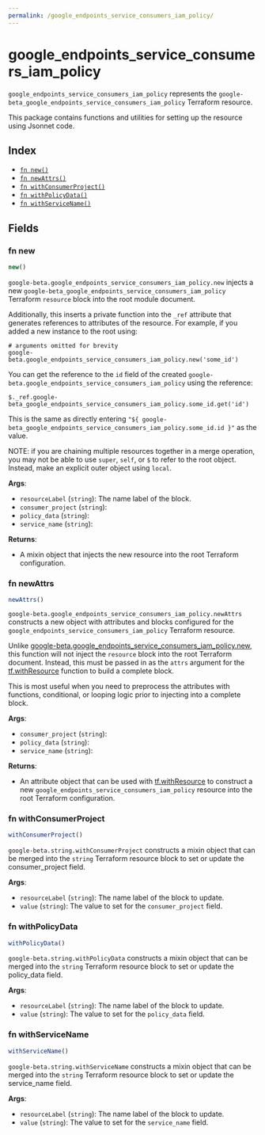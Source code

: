 ```yaml
---
permalink: /google_endpoints_service_consumers_iam_policy/
---
```


# google_endpoints_service_consumers_iam_policy

`google_endpoints_service_consumers_iam_policy` represents the `google-beta_google_endpoints_service_consumers_iam_policy` Terraform resource.



This package contains functions and utilities for setting up the resource using Jsonnet code.


## Index

* [`fn new()`](#fn-new)
* [`fn newAttrs()`](#fn-newattrs)
* [`fn withConsumerProject()`](#fn-withconsumerproject)
* [`fn withPolicyData()`](#fn-withpolicydata)
* [`fn withServiceName()`](#fn-withservicename)

## Fields

### fn new

```ts
new()
```


`google-beta.google_endpoints_service_consumers_iam_policy.new` injects a new `google-beta_google_endpoints_service_consumers_iam_policy` Terraform `resource`
block into the root module document.

Additionally, this inserts a private function into the `_ref` attribute that generates references to attributes of the
resource. For example, if you added a new instance to the root using:

    # arguments omitted for brevity
    google-beta.google_endpoints_service_consumers_iam_policy.new('some_id')

You can get the reference to the `id` field of the created `google-beta.google_endpoints_service_consumers_iam_policy` using the reference:

    $._ref.google-beta_google_endpoints_service_consumers_iam_policy.some_id.get('id')

This is the same as directly entering `"${ google-beta_google_endpoints_service_consumers_iam_policy.some_id.id }"` as the value.

NOTE: if you are chaining multiple resources together in a merge operation, you may not be able to use `super`, `self`,
or `$` to refer to the root object. Instead, make an explicit outer object using `local`.

**Args**:
  - `resourceLabel` (`string`): The name label of the block.
  - `consumer_project` (`string`): 
  - `policy_data` (`string`): 
  - `service_name` (`string`): 

**Returns**:
- A mixin object that injects the new resource into the root Terraform configuration.


### fn newAttrs

```ts
newAttrs()
```


`google-beta.google_endpoints_service_consumers_iam_policy.newAttrs` constructs a new object with attributes and blocks configured for the `google_endpoints_service_consumers_iam_policy`
Terraform resource.

Unlike [google-beta.google_endpoints_service_consumers_iam_policy.new](#fn-googleendpointsserviceconsumersiampolicynew), this function will not inject the `resource`
block into the root Terraform document. Instead, this must be passed in as the `attrs` argument for the
[tf.withResource](https://github.com/tf-libsonnet/core/tree/main/docs#fn-withresource) function to build a complete block.

This is most useful when you need to preprocess the attributes with functions, conditional, or looping logic prior to
injecting into a complete block.

**Args**:
  - `consumer_project` (`string`): 
  - `policy_data` (`string`): 
  - `service_name` (`string`): 

**Returns**:
  - An attribute object that can be used with [tf.withResource](https://github.com/tf-libsonnet/core/tree/main/docs#fn-withresource) to construct a new `google_endpoints_service_consumers_iam_policy` resource into the root Terraform configuration.


### fn withConsumerProject

```ts
withConsumerProject()
```

`google-beta.string.withConsumerProject` constructs a mixin object that can be merged into the `string`
Terraform resource block to set or update the consumer_project field.



**Args**:
  - `resourceLabel` (`string`): The name label of the block to update.
  - `value` (`string`): The value to set for the `consumer_project` field.


### fn withPolicyData

```ts
withPolicyData()
```

`google-beta.string.withPolicyData` constructs a mixin object that can be merged into the `string`
Terraform resource block to set or update the policy_data field.



**Args**:
  - `resourceLabel` (`string`): The name label of the block to update.
  - `value` (`string`): The value to set for the `policy_data` field.


### fn withServiceName

```ts
withServiceName()
```

`google-beta.string.withServiceName` constructs a mixin object that can be merged into the `string`
Terraform resource block to set or update the service_name field.



**Args**:
  - `resourceLabel` (`string`): The name label of the block to update.
  - `value` (`string`): The value to set for the `service_name` field.
